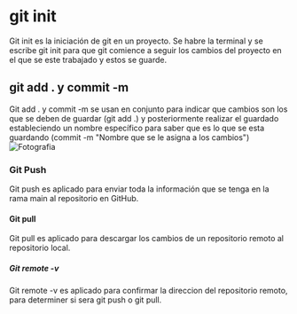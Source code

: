 # git init
Git init es la iniciación de git en un proyecto. Se habre la terminal y se escribe git init para que git comience a seguir los cambios del proyecto en el que se este trabajado y estos se guarde. 
## git add . y commit -m
Git add . y commit -m se usan en conjunto para indicar que cambios son los que se deben de guardar (git add .) y posteriormente realizar el guardado estableciendo un nombre específico para saber que es lo que se esta guardando (commit -m "Nombre que se le asigna a los cambios") ![Fotografia](https://www.google.com/url?sa=i&url=https%3A%2F%2Fwww.canon.com.mx%2Fproductos%2Ffotografia%2Fcamaras-eos-reflex&psig=AOvVaw0GrNKzxm1ybGOrVkz291-k&ust=1731722213007000&source=images&cd=vfe&opi=89978449&ved=0CBQQjRxqFwoTCIC1_Iye3YkDFQAAAAAdAAAAABAE)
### Git Push
Git push es aplicado para enviar toda la información que se tenga en la rama main al repositorio en GitHub. 
#### Git pull
Git pull es aplicado para descargar los cambios de un repositorio remoto al repositorio local. 
##### Git remote -v
Git remote -v es aplicado para confirmar la direccion del repositorio remoto, para determiner si sera git push o git pull. 